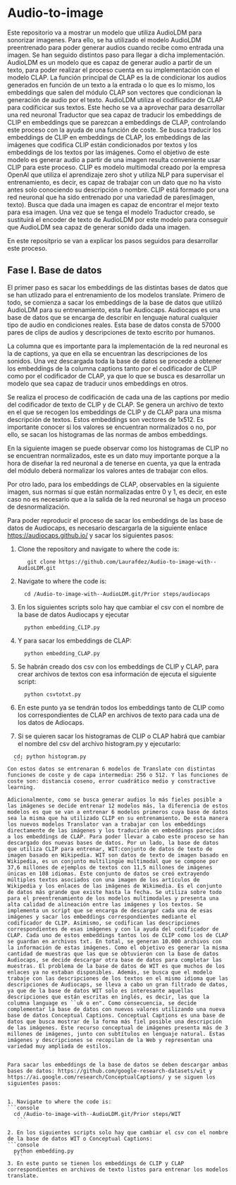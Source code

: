# Audio-to-image
Este repositorio va a mostrar un modelo que utiliza AudioLDM para sonorizar imagenes. Para ello, se ha utilizado el modelo AudioLDM preentrenado para poder generar audios cuando recibe como entrada una imagen. Se han seguido distintos paso para llegar a dicha implementación. AudioLDM es un modelo que es capaz de generar audio a partir de un texto, para poder realizar el proceso cuenta en su implementación con el modelo CLAP. La función principal de CLAP es la de condicionar los audios generados en función de un texto a la entrada o lo que es lo mismo, los embeddings que salen del módulo CLAP son vectores que condicionan la generación de audio por el texto. AudioLDM utiliza el codificador de CLAP para codificicar sus textos. Este hecho se va a aprovechar para desarrollar una red neuronal Traductor que sea capaz de traducir los embeddings de CLIP en embeddings que se parezcan a embeddings de CLAP, controlando este proceso con la ayuda de una función de coste. Se busca traducir los embeddings de CLIP en embeddings de CLAP, los embeddings de las imágenes que codifica CLIP están condicionados por textos y los embeddings de los textos por las imágenes. Como el objetivo de este modelo es generar audio a partir de una imagen resulta conveniente usar CLIP para este proceso. CLIP es modelo multimodal creado por la empresa OpenAI que utiliza el aprendizaje zero shot y utiliza NLP para supervisar el entrenamiento, es decir, es capaz de trabajar con un dato que no ha visto antes solo conociendo su descripción o nombre. CLIP está formado por una red neuronal que ha sido entrenado por una variedad de pares(imagen, texto). Busca que dada una imagen es capaz de encontrar el mejor texto para esa imagen. Una vez que se tenga el modelo Traductor creado, se sustituirá el encoder de texto de AudioLDM por este modelo para conseguir que AudioLDM sea capaz de generar sonido dada una imagen.

En este repositprio se van a explicar los pasos seguidos para desarrollar este proceso.

## Fase I. Base de datos

El primer paso es sacar los embeddings de las distintas bases de datos que se han utlizado para el entrenamiento de los modelos translate. Primero de todo, se comienza a sacar los embeddings de la base de datos que utilizó AudioLDM para su entrenamiento, esta fue Audiocaps. Audiocaps es una base de datos que se encarga de describir en lenguaje natural cualquier tipo de audio en condiciones reales. Esta base de datos consta de 57000 pares de clips de audios y descripciones de texto escrito por humanos.

La columna que es importante para la implementación de la red neuronal es la de captions, ya que en ella se encuentran las descripciones de los sonidos. Una vez descargada toda la base de datos se procede a obtener los embeddings de la columna captions tanto por el codificador de CLIP como por el codificador de CLAP, ya que lo que se busca es desarrollar un modelo que sea capaz de traducir unos embeddings en otros.

Se realiza el proceso de codificación de cada una de las captions por medio del codificador de texto de CLIP y de CLAP. Se genera un archivo de texto en el que se recogen los embeddings de CLIP y de CLAP para una misma descripción de textos. Estos embeddings son vectores de 1x512. Es importante conocer si los valores se encuentran normalizados o no, por ello, se sacan los histogramas de las normas de ambos embeddings.

En la siguiente imagen se puede observar como los histogramas de CLIP no se encuentran normalizados, este es un dato muy importante porque a la hora de diseñar la red neuronal a de tenerse en cuenta, ya que la entrada del módulo deberá normalizar los valores antes de trabajar con ellos.



Por otro lado, para los embeddings de CLAP, observables en la siguiente imagen, sus normas sí que están normalizadas entre 0 y 1, es decir, en este caso no es necesario que a la salida de la red neuronal se haga un proceso de desnormalización.


Para poder reproducir el proceso de sacar los embeddings de las base de datos de Audiocaps, es necesario descargarla de la siguiente enlace https://audiocaps.github.io/ y sacar los siguientes pasos:


1. Clone the repository and navigate to where the code is:
   ```console
      git clone https://github.com/Laurafdez/Audio-to-image-with--AudioLDM.git
      ```
2. Navigate to where the code is:
   ```console
     cd /Audio-to-image-with--AudioLDM.git/Prior steps/audiocaps
      ```
       
2. En los siguientes scripts solo hay que cambiar el csv con el nombre de la base de datos Audiocaps y ejecutar
   ```console
     python embedding_CLIP.py
     ```
3. Y para sacar los embeddings de CLAP:
   ```console
     python embedding_CLAP.py
     ```
4. Se habrán creado dos csv con los embeddings de CLIP y CLAP, para crear archivos de textos con esa información de ejecuta el siguiente script:
   ```console
     python csvtotxt.py
     ```
5.  En este punto ya se tendrán todos los embeddings tanto de CLIP como los correspondientes de CLAP en archivos de texto para cada una de los datos de Adiocaps.
6.  Si se quieren sacar los histogramas de CLIP o CLAP habrá que cambiar el nombre del csv del archivo histogram.py y ejecutarlo:
   ```console
     cd; python histogram.py
     ```
Con estos datos se entrenaran 6 modelos de Translate con distintas funciones de coste y de capa intermedia: 256 o 512. Y las funciones de coste son: distancia coseno, error cuadrático medio y constractive learning.

Adicionalmente, como se busca generar audios lo más fieles posible a las imágenes se decide entrenar 12 modelos más, la diferencia de estos modelos es que se van a entrenar 6 modelos primeros cuya base de datos sea la misma que ha utilizado CLIP en su entrenamiento. De esta manera los nuevos modelos Translator van a trabajar con los embeddings directamente de las imágenes y los traducirán en embeddings parecidos a los embeddings de CLAP. Para poder llevar a cabo este proceso se han descargado dos nuevas bases de datos. Por un lado, la base de datos que utiliza CLIP para entrenar, WIT:conjunto de datos de texto de imagen basado en Wikipedia. WIT son datos de texto de imagen basado en Wikipedia, es un conjunto multilingüe multimodal que se compone por 37,6 millones de ejemplos de textos con 11,5 millones de imágenes únicas en 108 idiomas. Este conjunto de datos se creó extrayendo múltiples textos asociados con una imagen de los artículos de Wikipedia y los enlaces de las imágenes de Wikimedia. Es el conjunto de datos más grande que existe hasta la fecha. Se utiliza sobre todo para el preentrenamiento de los modelos multimodales y presenta una alta calidad de alineación entre las imágenes y los textos. Se implementa un script que se encarga de descargar cada una de esas imágenes y sacar los embeddings correspondientes mediante el codificador de CLIP. Asimismo, se codifican las descripciones correspondientes de esas imágenes y con la ayuda del codificador de CLAP. Cada uno de estos embeddings tantos los de CLIP como los de CLAP se guardan en archivos txt. En total, se generan 10.000 archivos con la información de estas imágenes. Como el objetivo es generar la misma cantidad de muestras que las que se obtuvieron con la base de datos Audiocaps, se decide descargar otra base de datos para completar las muestras. El problema de la base de datos de WIT es que muchos de los enlaces ya no estaban disponibles. Además, se busca que el modelo trabaje con las descripciones de los textos en el mismo idioma que las descripciones de Audiocaps, se lleva a cabo un gran filtrado de datos, ya que de la base de datos WIT solo es interesante aquellas descripciones que están escritas en inglés, es decir, las que la columna language es ``uk o en". Como consecuencia, se decide complementar la base de datos con nuevos valores utilizando una nueva base de datos Conceptual Captions. Conceptual Captions es una base de datos que busca mostrar de la forma más fiel posible una descripción de las imágenes. Este recurso conceptual de imágenes presenta más de 3 millones de imágenes, junto con subtítulos en lenguaje natural. Estas imágenes y descripciones se recopilan de la Web y representan una variedad muy ampliada de estilos.


Para sacar los embeddings de la base de datos se deben descargar ambas bases de datos: https://github.com/google-research-datasets/wit y https://ai.google.com/research/ConceptualCaptions/ y se siguen los siguientes pasos:


1. Navigate to where the code is:
   ```console
     cd /Audio-to-image-with--AudioLDM.git/Prior steps/WIT
      ```
       
2. En los siguientes scripts solo hay que cambiar el csv con el nombre de la base de datos WIT o Conceptual Captions:
   ```console
     python embedding.py
     ```
3. En este punto se tienen los embeddings de CLIP y CLAP correspondientes en archivos de texto listos para entrenar los modelos translate.























